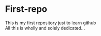 # First-repo
This is my first repository just to learn github
<br>
All this is wholly and solely dedicated...